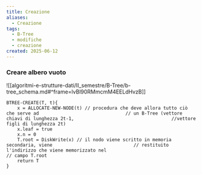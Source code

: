 ```yaml
---
title: Creazione
aliases:
  - Creazione
tags:
  - B-Tree
  - modifiche
  - creazione
created: 2025-06-12
---
```

### Creare albero vuoto

![[algoritmi-e-strutture-dati/II_semestre/B-Tree/b-tree_schema.md#^frame=lvBl90RMmcmM4EELdHvzB]]

```
BTREE-CREATE(T, t){
	x = ALLOCATE-NEW-NODE(t) // procedura che deve allora tutto ciò che serve ad                                // un B-Tree (vettore chiavi di lunghezza 2t-1,                                    //vettore figli di lunghezza 2t)
	x.leaf = true
	x.n = 0
	T.root = DiskWrite(x) // il nodo viene scritto in memoria secondaria, viene                              // restituito l'indirizzo che viene memorizzato nel                                // campo T.root
	return T
}
```
